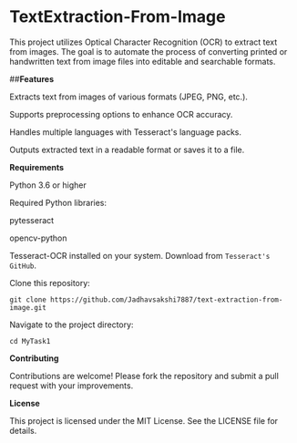 # TextExtraction-From-Image
This project utilizes Optical Character Recognition (OCR) to extract text from images. The goal is to automate the process of converting printed or handwritten text from image files into editable and searchable formats. 

##**Features**

Extracts text from images of various formats (JPEG, PNG, etc.).

Supports preprocessing options to enhance OCR accuracy.

Handles multiple languages with Tesseract's language packs.

Outputs extracted text in a readable format or saves it to a file.

**Requirements**

Python 3.6 or higher

Required Python libraries:

pytesseract

opencv-python

Tesseract-OCR installed on your system. Download from ``Tesseract's GitHub``.

Clone this repository:

``git clone https://github.com/Jadhavsakshi7887/text-extraction-from-image.git``

Navigate to the project directory:

``cd MyTask1``

**Contributing**

Contributions are welcome! Please fork the repository and submit a pull request with your improvements.

**License**

This project is licensed under the MIT License. See the LICENSE file for details.

